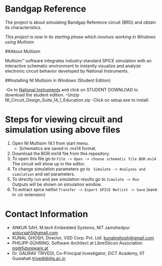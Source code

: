 # Bandgap Reference
The project is about simulating Bandgap Reference circuit (BRG) and obtain its characteristics. 

*This project is now in its starting phase which involves working in Windows using Multisim* 

##About Multisim

Multisim™ software integrates industry-standard SPICE simulation with an interactive schematic environment to instantly visualize and analyze electronic circuit behavior developed by National Instruments.

##Installing NI Multisim in Windows (Student Edition)

-Go to [National Instruments](https://www.ni.com/en-in/shop/electronic-test-instrumentation/application-software-for-electronic-test-and-instrumentation-category/what-is-multisim.html) and click on STUDENT DOWNLOAD to download the student edition. 
-Unzip NI_Circuit_Design_Suite_14_1_Education.zip
-Click on setup.exe to install. 

Steps for viewing circuit and simulation using above files
===================================

1. Open NI Multisim 14.1 from start menu.
   - Schematics are saved in .ms14 format.
2. Download the BGR.ms14 file from this repository.
3. To open this file go to
   `File -> Open -> choose schematic file BGR.ms14`
   The circuit will show up in the editor. 
4. To change simulation parameters go to ` Simulate -> Analyses and simulation` and set parameters. 
5. To directly run and see simulation results go to `Simulate -> Run `
   Outputs will be shown on simulation window.
6. To extract spice netlist
   `Transfer -> Export SPICE Netlist -> Save` (save in .cir extension)
   
Contact Information
===================================
- ANKUR SAH, 
 M.tech Embedded Systems, NIT Jamshedpur
  ankursah5@gmail.com
- KUNAL GHOSH, 
 Director, VSD Corp. Pvt. Ltd. 
  kunalpghosh@gmail.com
- PHILIPP GÜHRING, 
Software Architect at LibreSilicon Association
  pg@futureware.at
 - Dr. GAURAV TRIVEDI, 
 Co-Principal Investigator, EICT Academy, IIT Guwahati
 trivedi@iitg.ac.in
